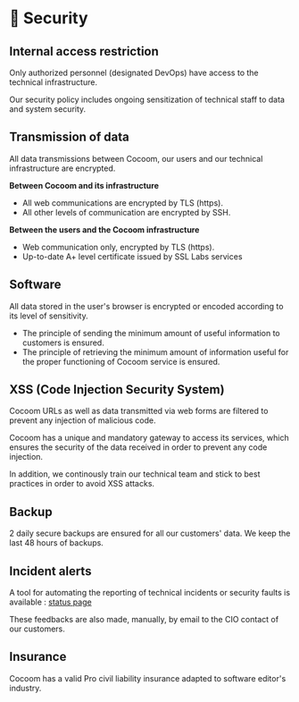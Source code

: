 # 🔐 Security

## Internal access restriction

Only authorized personnel (designated DevOps) have access to the technical infrastructure.

Our security policy includes ongoing sensitization of technical staff to data and system security.


## Transmission of data

All data transmissions between Cocoom, our users and our technical infrastructure are encrypted.

**Between Cocoom and its infrastructure**

- All web communications are encrypted by TLS (https).
- All other levels of communication are encrypted by SSH.

**Between the users and the Cocoom infrastructure**

- Web communication only, encrypted by TLS (https).
- Up-to-date A+ level certificate issued by SSL Labs services


## Software

All data stored in the user's browser is encrypted or encoded according to its level of sensitivity.

- The principle of sending the minimum amount of useful information to customers is ensured.
- The principle of retrieving the minimum amount of information useful for the proper functioning of Cocoom service is ensured.


## XSS (Code Injection Security System)

Cocoom URLs as well as data transmitted via web forms are filtered to prevent any injection of malicious code.

Cocoom has a unique and mandatory gateway to access its services, which ensures the security of the data received in order to prevent any code injection.

In addition, we continously train our technical team and stick to best practices in order to avoid XSS attacks.


## Backup

2 daily secure backups are ensured for all our customers' data. We keep the last 48 hours of backups.


## Incident alerts

A tool for automating the reporting of technical incidents or security faults is available : [status page](https://status.cocoom.com)

These feedbacks are also made, manually, by email to the CIO contact of our customers.


## Insurance

Cocoom has a valid Pro civil liability insurance adapted to software editor's industry.

